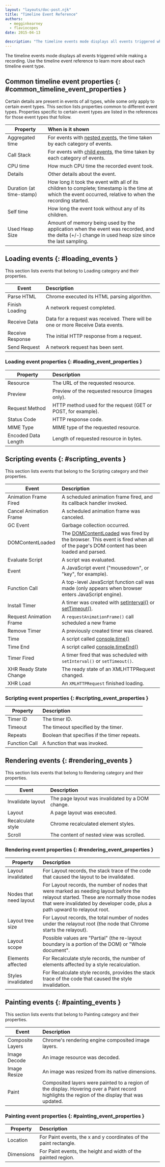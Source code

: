 ```yaml
---
layout: "layouts/doc-post.njk"
title: "Timeline Event Reference"
authors:
  - megginkearney
  - flaviocopes
date: 2015-04-13

description: "The timeline events mode displays all events triggered while making a recording. Use the timeline event reference to learn more about each timeline event type."
---
```


The timeline events mode displays all events triggered while making a recording. Use the timeline
event reference to learn more about each timeline event type.

## Common timeline event properties {: #common_timeline_event_properties }

Certain details are present in events of all types, while some only apply to certain event types.
This section lists properties common to different event types. Properties specific to certain event
types are listed in the references for those event types that follow.

<table><thead><tr><th>Property</th><th style="text-align: left">When is it shown</th></tr></thead><tbody><tr><td>Aggregated time</td><td style="text-align: left">For events with <a href="/web/tools/chrome-devtools/profile/evaluate-performance/timeline-tool#view-nested-events">nested events</a>, the time taken by each category of events.</td></tr><tr><td>Call Stack</td><td style="text-align: left">For events with <a href="/web/tools/chrome-devtools/profile/evaluate-performance/timeline-tool#view-nested-events">child events</a>, the time taken by each category of events.</td></tr><tr><td>CPU time</td><td style="text-align: left">How much CPU time the recorded event took.</td></tr><tr><td>Details</td><td style="text-align: left">Other details about the event.</td></tr><tr><td>Duration (at time-stamp)</td><td style="text-align: left">How long it took the event with all of its children to complete; timestamp is the time at which the event occurred, relative to when the recording started.</td></tr><tr><td>Self time</td><td style="text-align: left">How long the event took without any of its children.</td></tr><tr><td>Used Heap Size</td><td style="text-align: left">Amount of memory being used by the application when the event was recorded, and the delta (+/-) change in used heap size since the last sampling.</td></tr></tbody></table>

## Loading events {: #loading_events }

This section lists events that belong to Loading category and their properties.

<table><thead><tr><th>Event</th><th style="text-align: left">Description</th></tr></thead><tbody><tr><td>Parse HTML</td><td style="text-align: left">Chrome executed its HTML parsing algorithm.</td></tr><tr><td>Finish Loading</td><td style="text-align: left">A network request completed.</td></tr><tr><td>Receive Data</td><td style="text-align: left">Data for a request was received. There will be one or more Receive Data events.</td></tr><tr><td>Receive Response</td><td style="text-align: left">The initial HTTP response from a request.</td></tr><tr><td>Send Request</td><td style="text-align: left">A network request has been sent.</td></tr></tbody></table>

### Loading event properties {: #loading_event_properties }

<table><thead><tr><th>Property</th><th style="text-align: left">Description</th></tr></thead><tbody><tr><td>Resource</td><td style="text-align: left">The URL of the requested resource.</td></tr><tr><td>Preview</td><td style="text-align: left">Preview of the requested resource (images only).</td></tr><tr><td>Request Method</td><td style="text-align: left">HTTP method used for the request (GET or POST, for example).</td></tr><tr><td>Status Code</td><td style="text-align: left">HTTP response code.</td></tr><tr><td>MIME Type</td><td style="text-align: left">MIME type of the requested resource.</td></tr><tr><td>Encoded Data Length</td><td style="text-align: left">Length of requested resource in bytes.</td></tr></tbody></table>

## Scripting events {: #scripting_events }

This section lists events that belong to the Scripting category and their properties.

<table><thead><tr><th>Event</th><th style="text-align: left">Description</th></tr></thead><tbody><tr><td>Animation Frame Fired</td><td style="text-align: left">A scheduled animation frame fired, and its callback handler invoked.</td></tr><tr><td>Cancel Animation Frame</td><td style="text-align: left">A scheduled animation frame was canceled.</td></tr><tr><td>GC Event</td><td style="text-align: left">Garbage collection occurred.</td></tr><tr><td>DOMContentLoaded</td><td style="text-align: left">The <a href="https://developer.mozilla.org/en-US/docs/Web/Events/DOMContentLoaded">DOMContentLoaded</a> was fired by the browser. This event is fired when all of the page's DOM content has been loaded and parsed.</td></tr><tr><td>Evaluate Script</td><td style="text-align: left">A script was evaluated.</td></tr><tr><td>Event</td><td style="text-align: left">A JavaScript event ("mousedown", or "key", for example).</td></tr><tr><td>Function Call</td><td style="text-align: left">A top-level JavaScript function call was made (only appears when browser enters JavaScript engine).</td></tr><tr><td>Install Timer</td><td style="text-align: left">A timer was created with <a href="https://developer.mozilla.org/en-US/docs/Web/API/WindowTimers/setInterval">setInterval()</a> or <a href="https://developer.mozilla.org/en-US/docs/Web/API/WindowTimers/setTimeout">setTimeout()</a>.</td></tr><tr><td>Request Animation Frame</td><td style="text-align: left">A <code translate="no" dir="ltr">requestAnimationFrame()</code> call scheduled a new frame</td></tr><tr><td>Remove Timer</td><td style="text-align: left">A previously created timer was cleared.</td></tr><tr><td>Time</td><td style="text-align: left">A script called <a href="/web/tools/chrome-devtools/debug/console/console-reference#consoletimelabel">console.time()</a></td></tr><tr><td>Time End</td><td style="text-align: left">A script called <a href="/web/tools/chrome-devtools/debug/console/console-reference#consoletimeendlabel">console.timeEnd()</a></td></tr><tr><td>Timer Fired</td><td style="text-align: left">A timer fired that was scheduled with <code translate="no" dir="ltr">setInterval()</code> or <code translate="no" dir="ltr">setTimeout()</code>.</td></tr><tr><td>XHR Ready State Change</td><td style="text-align: left">The ready state of an XMLHTTPRequest changed.</td></tr><tr><td>XHR Load</td><td style="text-align: left">An <code translate="no" dir="ltr">XMLHTTPRequest</code> finished loading.</td></tr></tbody></table>

### Scripting event properties {: #scripting_event_properties }

<table><thead><tr><th>Property</th><th style="text-align: left">Description</th></tr></thead><tbody><tr><td>Timer ID</td><td style="text-align: left">The timer ID.</td></tr><tr><td>Timeout</td><td style="text-align: left">The timeout specified by the timer.</td></tr><tr><td>Repeats</td><td style="text-align: left">Boolean that specifies if the timer repeats.</td></tr><tr><td>Function Call</td><td style="text-align: left">A function that was invoked.</td></tr></tbody></table>

## Rendering events {: #rendering_events }

This section lists events that belong to Rendering category and their properties.

<table><thead><tr><th>Event</th><th style="text-align: left">Description</th></tr></thead><tbody><tr><td>Invalidate layout</td><td style="text-align: left">The page layout was invalidated by a DOM change.</td></tr><tr><td>Layout</td><td style="text-align: left">A page layout was executed.</td></tr><tr><td>Recalculate style</td><td style="text-align: left">Chrome recalculated element styles.</td></tr><tr><td>Scroll</td><td style="text-align: left">The content of nested view was scrolled.</td></tr></tbody></table>

### Rendering event properties {: #rendering_event_properties }

<table><thead><tr><th>Property</th><th style="text-align: left">Description</th></tr></thead><tbody><tr><td>Layout invalidated</td><td style="text-align: left">For Layout records, the stack trace of the code that caused the layout to be invalidated.</td></tr><tr><td>Nodes that need layout</td><td style="text-align: left">For Layout records, the number of nodes that were marked as needing layout before the relayout started. These are normally those nodes that were invalidated by developer code, plus a path upward to relayout root.</td></tr><tr><td>Layout tree size</td><td style="text-align: left">For Layout records, the total number of nodes under the relayout root (the node that Chrome starts the relayout).</td></tr><tr><td>Layout scope</td><td style="text-align: left">Possible values are "Partial" (the re-layout boundary is a portion of the DOM) or "Whole document".</td></tr><tr><td>Elements affected</td><td style="text-align: left">For Recalculate style records, the number of elements affected by a style recalculation.</td></tr><tr><td>Styles invalidated</td><td style="text-align: left">For Recalculate style records, provides the stack trace of the code that caused the style invalidation.</td></tr></tbody></table>

## Painting events {: #painting_events }

This section lists events that belong to Painting category and their properties.

<table><thead><tr><th>Event</th><th style="text-align: left">Description</th></tr></thead><tbody><tr><td>Composite Layers</td><td style="text-align: left">Chrome's rendering engine composited image layers.</td></tr><tr><td>Image Decode</td><td style="text-align: left">An image resource was decoded.</td></tr><tr><td>Image Resize</td><td style="text-align: left">An image was resized from its native dimensions.</td></tr><tr><td>Paint</td><td style="text-align: left">Composited layers were painted to a region of the display. Hovering over a Paint record highlights the region of the display that was updated.</td></tr></tbody></table>

### Painting event properties {: #painting_event_properties }

<table><thead><tr><th>Property</th><th style="text-align: left">Description</th></tr></thead><tbody><tr><td>Location</td><td style="text-align: left">For Paint events, the x and y coordinates of the paint rectangle.</td></tr><tr><td>Dimensions</td><td style="text-align: left">For Paint events, the height and width of the painted region.</td></tr></tbody></table>

[1]: /web/tools/chrome-devtools/profile/evaluate-performance/timeline-tool#view-nested-events
[2]: /web/tools/chrome-devtools/profile/evaluate-performance/timeline-tool#view-nested-events
[3]: https://developer.mozilla.org/en-US/docs/Web/Events/DOMContentLoaded
[4]: https://developer.mozilla.org/en-US/docs/Web/API/WindowTimers/setInterval
[5]: https://developer.mozilla.org/en-US/docs/Web/API/WindowTimers/setTimeout
[6]: /web/tools/chrome-devtools/debug/console/console-reference#consoletimelabel
[7]: /web/tools/chrome-devtools/debug/console/console-reference#consoletimeendlabel

